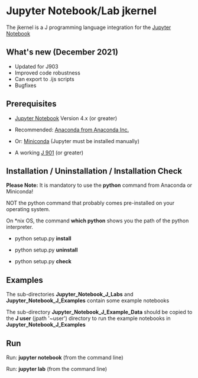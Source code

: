 # Jupyter Notebook/Lab jkernel

The jkernel is a J programming language integration for the [Jupyter Notebook](http://jupyter.org)

## What's new (December 2021)

* Updated for J903
* Improved code robustness
* Can export to .ijs scripts
* Bugfixes

## Prerequisites

* [Jupyter Notebook](http://jupyter.org) Version 4.x (or greater)

* Recommended: [Anaconda from Anaconda Inc.](https://www.anaconda.com/distribution)

* Or: [Miniconda](https://conda.io/miniconda.html) (Jupyter must be installed manually)

* A working [J 901](http://www.jsoftware.com) (or greater)

## Installation / Uninstallation / Installation Check

**Please Note:**
It is mandatory to use the **python** command from Anaconda or Miniconda!

NOT the python command that probably comes pre-installed on your operating system.

On *nix OS, the command **which python** shows you the path of the python interpreter.

* python setup<span></span>.py **install**

* python setup<span></span>.py **uninstall**

* python setup<span></span>.py **check**

## Examples

The sub-directories **Jupyter_Notebook_J_Labs** and **Jupyter_Notebook_J_Examples** contain some example notebooks

The sub-directory **Jupyter_Notebook_J_Example_Data** should be copied to the **J user** (jpath '~user') directory to run the example notebooks in **Jupyter_Notebook_J_Examples**

## Run

Run: **jupyter notebook** (from the command line)

Run: **jupyter lab** (from the command line)

